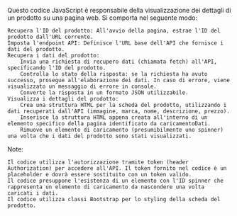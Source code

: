Questo codice JavaScript è responsabile della visualizzazione dei dettagli di un prodotto su una pagina web. Si comporta nel seguente modo:

    Recupera l'ID del prodotto: All'avvio della pagina, estrae l'ID del prodotto dall'URL corrente.
    Imposta l'endpoint API: Definisce l'URL base dell'API che fornisce i dati del prodotto.
    Recupera i dati del prodotto:
        Invia una richiesta di recupero dati (chiamata fetch) all'API, specificando l'ID del prodotto.
        Controlla lo stato della risposta: se la richiesta ha avuto successo, prosegue all'elaborazione dei dati. In caso di errore, viene visualizzato un messaggio di errore in console.
        Converte la risposta in un formato JSON utilizzabile.
    Visualizza i dettagli del prodotto:
        Crea una struttura HTML per la scheda del prodotto, utilizzando i dati recuperati dall'API (immagine, marca, nome, descrizione, prezzo).
        Inserisce la struttura HTML appena creata all'interno di un elemento specifico della pagina identificato da caricamentoDati.
        Rimuove un elemento di caricamento (presumibilmente uno spinner) una volta che i dati del prodotto sono stati visualizzati.

Note:

    Il codice utilizza l'autorizzazione tramite token (header Authorization) per accedere all'API. Il token fornito nel codice è un placeholder e dovrà essere sostituito con un token valido.
    Il codice presuppone l'esistenza di un elemento con l'ID spinner che rappresenta un elemento di caricamento da nascondere una volta caricati i dati.
    Il codice utilizza classi Bootstrap per lo styling della scheda del prodotto.
